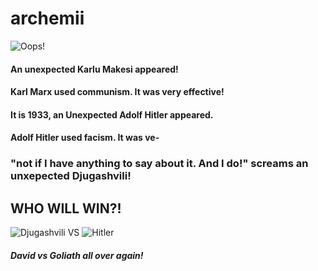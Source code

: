 # archemii

![Oops!](https://www.miicharacters.com/miis/thumb/17599_karlmarx.jpg)
#### An unexpected Karlu Makesi appeared!
#### Karl Marx used communism. It was very effective!
#### It is 1933, an Unexpected Adolf Hitler appeared.
#### Adolf Hitler used facism. It was ve-
### "not if I have anything to say about it. And I do!" screams an unxepected Djugashvili!
## WHO WILL WIN?!
![Djugashvili VS](https://www.miicharacters.com/miis/thumb/2587_stalin.jpg) ![Hitler](https://www.pinclipart.com/picdir/middle/377-3775078_adolf-hitler-wii-mii-clipart.png)

##### David vs Goliath all over again!

